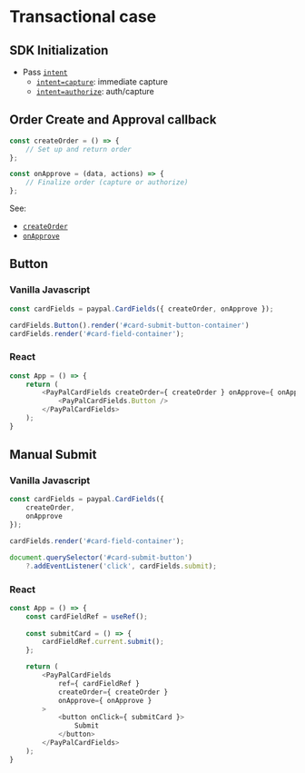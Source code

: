 # Transactional case

## SDK Initialization

- Pass [`intent`](../../initialization.md#intent)
  - [`intent=capture`](../../initialization.md#intent): immediate capture
  - [`intent=authorize`](../../initialization.md#intent): auth/capture

## Order Create and Approval callback

```javascript
const createOrder = () => {
    // Set up and return order
};

const onApprove = (data, actions) => {
    // Finalize order (capture or authorize)
};
```

See:

- [`createOrder`](../../callbacks/createOrder.md)
- [`onApprove`](../../callbacks/onApprove-order.md)

## Button

### Vanilla Javascript

```javascript
const cardFields = paypal.CardFields({ createOrder, onApprove });

cardFields.Button().render('#card-submit-button-container')
cardFields.render('#card-field-container');
```

### React

```javascript
const App = () => {
    return (
        <PayPalCardFields createOrder={ createOrder } onApprove={ onApprove }>
            <PayPalCardFields.Button />
        </PayPalCardFields>
    );
}
```

## Manual Submit

### Vanilla Javascript

```javascript
const cardFields = paypal.CardFields({
    createOrder,
    onApprove
});

cardFields.render('#card-field-container');

document.querySelector('#card-submit-button')
    ?.addEventListener('click', cardFields.submit);
```

### React

```javascript
const App = () => {
    const cardFieldRef = useRef();
    
    const submitCard = () => {
        cardFieldRef.current.submit();
    };

    return (
        <PayPalCardFields
            ref={ cardFieldRef }
            createOrder={ createOrder }
            onApprove={ onApprove }
        >
            <button onClick={ submitCard }>
                Submit
            </button>
        </PayPalCardFields>
    );
}
```